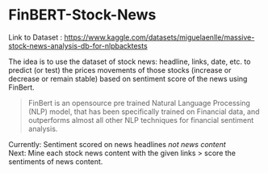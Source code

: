 # FinBERT-Stock-News



Link to Dataset : https://www.kaggle.com/datasets/miguelaenlle/massive-stock-news-analysis-db-for-nlpbacktests

The idea is to use the dataset of stock news: headline, links, date, etc. to predict (or test) the prices movements of those stocks (increase or decrease or remain stable) based on sentiment score of the news using FinBert. 
> FinBert is an opensource pre trained Natural Language Processing (NLP) model, that has been specifically trained on Financial data, and outperforms almost all other NLP techniques for financial sentiment analysis.

Currently: Sentiment scored on news headlines *not news content* <br>
Next: Mine each stock news content with the given links > score the sentiments of news content.
